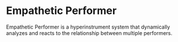 Empathetic Performer
==================

Empathetic Performer is a hyperinstrument system that dynamically analyzes and reacts to the relationship between multiple performers.
